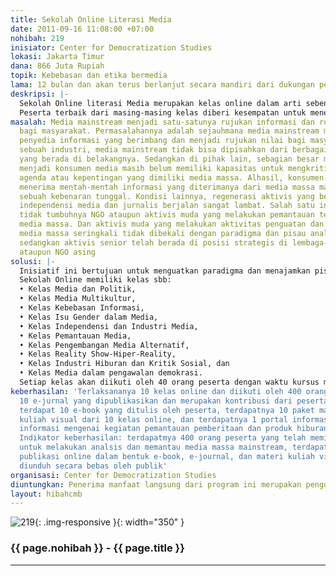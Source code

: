 ```yaml
---
title: Sekolah Online Literasi Media
date: 2011-09-16 11:08:00 +07:00
nohibah: 219
inisiator: Center for Democratization Studies
lokasi: Jakarta Timur
dana: 866 Juta Rupiah
topik: Kebebasan dan etika bermedia
lama: 12 bulan dan akan terus berlanjut secara mandiri dari dukungan peserta
deskripsi: |-
  Sekolah Online literasi Media merupakan kelas online dalam arti sebenarnya. Setiap peserta mendapatkan materi pembelajaran dan diwajibkan untuk mengikuti diskusi-diskusi dalam kelas baik secara realtime atau online. Materi pembelajaran yang diberikan berbentuk materi bacaan dan kuliah visual. Seperti halnya kelas pada umumnya setiap siswa juga diwajibkan untuk membuat penugasan dalam bentuk essay dan ujian. Setiap kelas akan dilaksanakan selama 3 bulan dengan dibantu oleh 1 orang resource person yang memiliki pengalaman di bidangnya. Dalam kurun waktu 1 tahun akan dilaksanakan 10 kelas yaitu Kelas Media dan Politik, Kelas Media Multikultur, Kelas Kebebasan Informasi, Kelas Isu Gender dalam Media, Kelas Independensi dan Industri Media, Kelas Pemantauan Media, Kelas Pengembangan Media Alternatif, Kelas Reality Show-Hiper-Reality, Kelas Industri Hiburan dan Kritik Sosial, dan Kelas Media dalam pengawalan demokrasi. Setiap kelas akan diikuti oleh maksimal 40 orang peserta baik berasal dari LSM ataupun masyarakat umum.
  Peserta terbaik dari masing-masing kelas diberi kesempatan untuk menerbitkan e-book. Dan 10 peserta terbaik tulisannya akan diterbitkan dalam bentuk e-jurnal. Outcome yang diharapkan dari program ini, setiap peserta dapat mengkritisi produk dari industri media. Program ini juga menyediakan portal sebagai media untuk menyalurkan temuan dan hasil pengkritisan peserta terhadap program pemberitaan dan hiburan dari media massa mainstream
masalah: Media mainstream menjadi satu-satunya rujukan informasi dan rujukan nilai
  bagi masyarakat. Permasalahannya adalah sejauhmana media mainstream mampu menjadi
  penyedia informasi yang berimbang dan menjadi rujukan nilai bagi masyarakat. Sebagai
  sebuah industri, media mainstream tidak bisa dipisahkan dari berbagai kepentingan
  yang berada di belakangnya. Sedangkan di pihak lain, sebagian besar masyarakat yang
  menjadi konsumen media masih belum memiliki kapasitas untuk mengkritisi dan memahami
  agenda atau kepentingan yang dimiliki media massa. Alhasil, konsumen media hanya
  menerima mentah-mentah informasi yang diterimanya dari media massa mainstream sebagai
  sebuah kebenaran tunggal. Kondisi lainnya, regenerasi aktivis yang bergerak penguatan
  independensi media dan jurnalis berjalan sangat lambat. Salah satu indikatornya
  tidak tumbuhnya NGO ataupun aktivis muda yang melakukan pemantauan terhadap produk
  media massa. Dan aktivis muda yang melakukan aktivitas penguatan dan pemantauan
  media massa seringkali tidak dibekali dengan paradigma dan pisau analisis berkualitas,
  sedangkan aktivis senior telah berada di posisi strategis di lembaga-lembaga negara
  ataupun NGO asing
solusi: |-
  Inisiatif ini bertujuan untuk menguatkan paradigma dan menajamkan pisau analisis dari masyarakat dan aktivis NGO yang begerak dalam isu penguatan serta pemantauan media. Strategi dipilih untuk mencapai tujuan tersebut dengan membuat sekolah online literasi media.
  Sekolah Online memiliki kelas sbb:
  • Kelas Media dan Politik,
  • Kelas Media Multikultur,
  • Kelas Kebebasan Informasi,
  • Kelas Isu Gender dalam Media,
  • Kelas Independensi dan Industri Media,
  • Kelas Pemantauan Media,
  • Kelas Pengembangan Media Alternatif,
  • Kelas Reality Show-Hiper-Reality,
  • Kelas Industri Hiburan dan Kritik Sosial, dan
  • Kelas Media dalam pengawalan demokrasi.
  Setiap kelas akan diikuti oleh 40 orang peserta dengan waktu kursus masing-masing kelas selama 3 bulan. 10 tulisan terbaik dari masing-masing kelas akan diterbitkan menjadi e-journal. Serta 1 orang peserta terbaik di masing-masing kelas akan difasilitasi untuk menulis 1 buah e-book. Sebuah website dibuat sebagai media bagi semua peserta untuk menuangkan pengkritisan dan hasil pemantauan mereka. Penerima manfaat langsung dari program ini merupakan penguatan kapasitas masyarakat sebagai konsumen media dan aktivis NGO muda yang bergerak dalam isu penguatan dan pemantauan media massa. Penerima manfaat dari program ini sejumlah 400 orang yang mengikuti kelas online. Penerima manfaat tidak langsung dari program ini masyarakat untuk yang mengkonsumsi produk-produk dari program seperti e-book, e-journal, dan portal informasi. Karena semua materi dalam bentuk online, penerima manfaat program bisa dari daerah manapun
keberhasilan: 'Terlaksananya 10 kelas online dan diikuti oleh 400 orang peserta, terdapatnya
  10 e-jurnal yang dipublikasikan dan merupakan kontribusi dari peserta kelas online,
  terdapat 10 e-book yang ditulis oleh peserta, terdapatnya 10 paket materi pembelajaran
  kuliah visual dari 10 kelas online, dan terdapatnya 1 portal informasi yang memuat
  informasi mengenai kegiatan pemantauan pemberitaan dan produk hiburan media massa.
  Indikator keberhasilan: terdapatmya 400 orang peserta yang telah memiliki kemampuan
  untuk melakukan analsis dan memantau media massa mainstream, terdapatnya materi
  publikasi online dalam bentuk e-book, e-journal, dan materi kuliah visual yang dapat
  diunduh secara bebas oleh publik'
organisasi: Center for Democratization Studies
diuntungkan: Penerima manfaat langsung dari program ini merupakan penguatan kapasitas masyarakat sebagai konsumen media dan aktivis NGO muda yang bergerak dalam isu penguatan dan pemantauan media massa. Penerima manfaat dari program ini sejumlah 400 orang yang mengikuti kelas online. Penerima manfaat tidak langsung dari program ini masyarakat untuk yang mengkonsumsi produk-produk dari program seperti e-book, e-journal, dan portal informasi. Karena semua materi dalam bentuk online, penerima manfaat program bisa dari daerah manapun
layout: hibahcmb
---
```


![219](/static/img/hibahcmb/219.png){: .img-responsive }{: width="350" }

### {{ page.nohibah }} - {{ page.title }}

---
